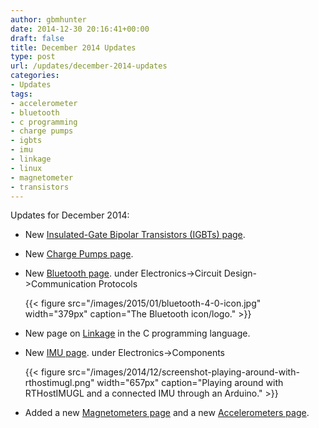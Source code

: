 ```yaml
---
author: gbmhunter
date: 2014-12-30 20:16:41+00:00
draft: false
title: December 2014 Updates
type: post
url: /updates/december-2014-updates
categories:
- Updates
tags:
- accelerometer
- bluetooth
- c programming
- charge pumps
- igbts
- imu
- linkage
- linux
- magnetometer
- transistors
---
```


Updates for December 2014:

* New [Insulated-Gate Bipolar Transistors (IGBTs) page](/electronics/components/insulated-gate-bipolar-transistors-igbts).
* New [Charge Pumps page](/electronics/components/power-regulators/charge-pumps).
* New [Bluetooth page](/electronics/components/bluetooth). under Electronics->Circuit Design->Communication Protocols

    {{< figure src="/images/2015/01/bluetooth-4-0-icon.jpg" width="379px" caption="The Bluetooth icon/logo."  >}}

* New page on [Linkage](/programming/languages/c/linkage) in the C programming language.
* New [IMU page](/electronics/components/sensors/inertial-measurement-units-imus). under Electronics->Components

    {{< figure src="/images/2014/12/screenshot-playing-around-with-rthostimugl.png" width="657px" caption="Playing around with RTHostIMUGL and a connected IMU through an Arduino."  >}}

* Added a new [Magnetometers page](/electronics/components/magnetometers) and a new [Accelerometers page](/electronics/components/accelerometers).

